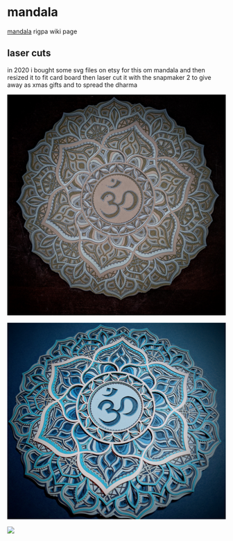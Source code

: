 # mandala

[mandala](https://www.rigpawiki.org/index.php?title=Mandala) rigpa wiki page

## laser cuts

in 2020 i bought some svg files on etsy for this om mandala and then resized it to fit card board then laser cut it with the snapmaker 2 to give away as xmas gifts and to spread the dharma

![](peach.jpg)

![](blue.jpg)

![](red.jpg.jpg)

